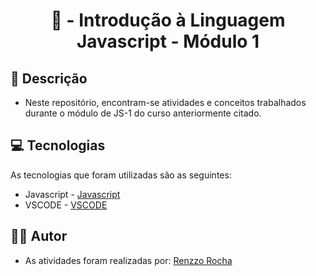 <h1 align="center"> 📝 - Introdução à Linguagem Javascript - Módulo 1

<h2 id=descricao> 📜 Descrição</h2>

- Neste repositório, encontram-se atividades e conceitos trabalhados durante o módulo de JS-1 do curso anteriormente citado.

<h2 id=tecnologias> 💻 Tecnologias </h2>

As tecnologias que foram utilizadas são as seguintes: 

- Javascript - <a href="https://developer.mozilla.org/pt-BR/docs/Web/JavaScript">Javascript</a>
- VSCODE - <a href= "https://code.visualstudio.com/">VSCODE</a>

<h2 id=autor> 👨‍🎓 Autor </h2>

- As atividades foram realizadas por: <a href="www.github.com/renzzorocha" target="_blank">Renzzo Rocha</a>
